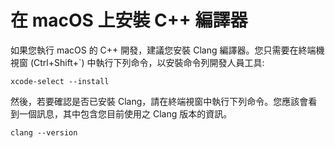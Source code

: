 <h1 data-loc-id="walkthough.mac.install.compiler">在 macOS 上安裝 C++ 編譯器</h1>
<p data-loc-id="walkthough.mac.text1">如果您執行 macOS 的 C++ 開發，建議您安裝 Clang 編譯器。您只需要在終端機視窗 (Ctrl+Shift+`) 中執行下列命令，以安裝命令列開發人員工具:</p>
<pre><code class="lang-bash">xcode-select --install</code></pre>
<p data-loc-id="walkthough.mac.text2">然後，若要確認是否已安裝 Clang，請在終端視窗中執行下列命令。您應該會看到一個訊息，其中包含您目前使用之 Clang 版本的資訊。</p>
<pre><code class="lang-bash">clang --version</code></pre>
